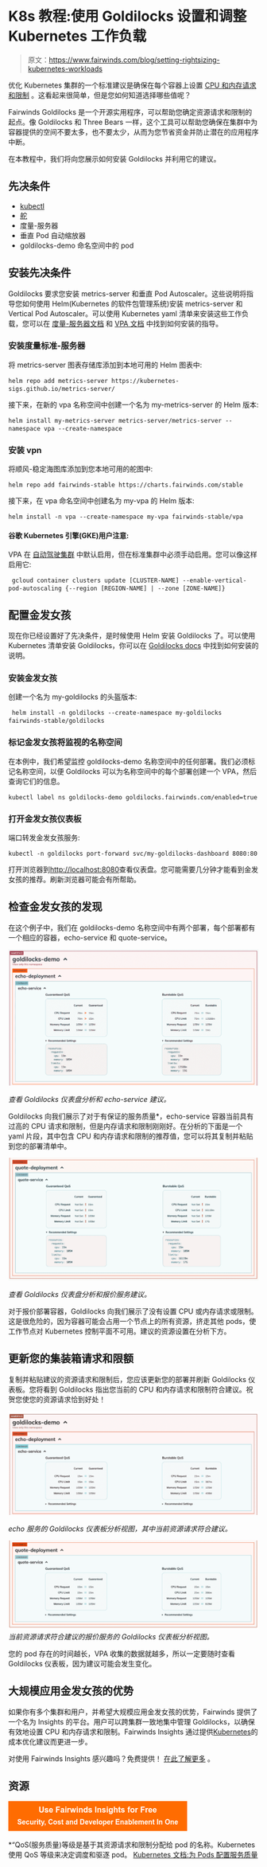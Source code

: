 # K8s 教程:使用 Goldilocks 设置和调整 Kubernetes 工作负载

> 原文：<https://www.fairwinds.com/blog/setting-rightsizing-kubernetes-workloads>

 优化 Kubernetes 集群的一个标准建议是确保在每个容器上设置 [CPU 和内存请求和限制](https://kubernetes.io/docs/concepts/configuration/manage-resources-containers/) 。这看起来很简单，但是您如何知道选择哪些值呢？

Fairwinds Goldilocks 是一个开源实用程序，可以帮助您确定资源请求和限制的起点。像 Goldilocks 和 Three Bears 一样，这个工具可以帮助您确保在集群中为容器提供的空间不要太多，也不要太少，从而为您节省资金并防止潜在的应用程序中断。

在本教程中，我们将向您展示如何安装 Goldilocks 并利用它的建议。

## 先决条件

*   [kubectl](https://kubernetes.io/docs/tasks/tools/)
*   [舵](https://helm.sh/docs/intro/install/)
*   度量-服务器
*   垂直 Pod 自动缩放器
*   goldilocks-demo 命名空间中的 pod

## 安装先决条件

Goldilocks 要求您安装 metrics-server 和垂直 Pod Autoscaler。这些说明将指导您如何使用 Helm(Kubernetes 的软件包管理系统)安装 metrics-server 和 Vertical Pod Autoscaler。可以使用 Kubernetes yaml 清单来安装这些工作负载，您可以在 [度量-服务器文档](https://github.com/kubernetes-sigs/metrics-server#installation) 和 [VPA 文档](https://github.com/kubernetes/autoscaler/tree/master/vertical-pod-autoscaler#install-command) 中找到如何安装的指导。

### 安装度量标准-服务器

将 metrics-server 图表存储库添加到本地可用的 Helm 图表中:

```
helm repo add metrics-server https://kubernetes-sigs.github.io/metrics-server/
```

接下来，在新的 vpa 名称空间中创建一个名为 my-metrics-server 的 Helm 版本:

```
helm install my-metrics-server metrics-server/metrics-server --namespace vpa --create-namespace
```

### 安装 vpn

将顺风-稳定海图库添加到您本地可用的舵图中:

```
helm repo add fairwinds-stable https://charts.fairwinds.com/stable
```

接下来，在 vpa 命名空间中创建名为 my-vpa 的 Helm 版本:

```
helm install -n vpa --create-namespace my-vpa fairwinds-stable/vpa
```

#### 谷歌 Kubernetes 引擎(GKE)用户注意:

VPA 在 [自动驾驶集群](https://cloud.google.com/kubernetes-engine/docs/concepts/autopilot-overview) 中默认启用，但在标准集群中必须手动启用。您可以像这样启用它:

```
 gcloud container clusters update [CLUSTER-NAME] --enable-vertical-pod-autoscaling {--region [REGION-NAME] | --zone [ZONE-NAME]} 
```

## 配置金发女孩

现在你已经设置好了先决条件，是时候使用 Helm 安装 Goldilocks 了。可以使用 Kubernetes 清单安装 Goldilocks，你可以在 [Goldilocks docs](https://goldilocks.docs.fairwinds.com/installation/#installation-2) 中找到如何安装的说明。

### 安装金发女孩

创建一个名为 my-goldilocks 的头盔版本:

```
 helm install -n goldilocks --create-namespace my-goldilocks fairwinds-stable/goldilocks 
```

### 标记金发女孩将监视的名称空间

在本例中，我们希望监控 goldilocks-demo 名称空间中的任何部署。我们必须标记名称空间，以便 Goldilocks 可以为名称空间中的每个部署创建一个 VPA，然后查询它们的信息。

```
kubectl label ns goldilocks-demo goldilocks.fairwinds.com/enabled=true
```

### 打开金发女孩仪表板

端口转发金发女孩服务:

```
kubectl -n goldilocks port-forward svc/my-goldilocks-dashboard 8080:80
```

打开浏览器到[http://localhost:8080](http://localhost:8080/)查看仪表盘。您可能需要几分钟才能看到金发女孩的推荐。刷新浏览器可能会有所帮助。

## 检查金发女孩的发现

在这个例子中，我们在 goldilocks-demo 名称空间中有两个部署，每个部署都有一个相应的容器，echo-service 和 quote-service。

![View of the Goldilocks Dashboard analysis and recommendation for the echo-service.](img/dbbc2170560c57e23b92eacc87a04ade.png)

*查看 Goldilocks 仪表盘分析和 echo-service 建议。*

Goldilocks 向我们展示了对于有保证的服务质量*，echo-service 容器当前具有过高的 CPU 请求和限制，但是内存请求和限制刚刚好。在分析的下面是一个 yaml 片段，其中包含 CPU 和内存请求和限制的推荐值，您可以将其复制并粘贴到您的部署清单中。

![View of the Goldilocks Dashboard analysis and recommendation for the quote-service](img/06147e58fd73c3862c9f1d0db33238ee.png)

*查看 Goldilocks 仪表盘分析和报价服务建议。*

对于报价部署容器，Goldilocks 向我们展示了没有设置 CPU 或内存请求或限制。这是很危险的，因为容器可能会占用一个节点上的所有资源，挤走其他 pods，使工作节点对 Kubernetes 控制平面不可用。建议的资源设置在分析下方。

## 更新您的集装箱请求和限额

复制并粘贴建议的资源请求和限制后，您应该更新您的部署并刷新 Goldilocks 仪表板。您将看到 Goldilocks 指出您当前的 CPU 和内存请求和限制符合建议。祝贺您使您的资源请求恰到好处！

![View of the Goldilocks Dashboard analysis for the echo-service where the current resource requests are in line with the recommendations.](img/377e8ecd79c60cfbf00d8af482807488.png)

*echo 服务的 Goldilocks 仪表板分析视图，其中当前资源请求符合建议。*

![View of the Goldilocks Dashboard analysis for the quote-service where the current resource requests are in line with the recommendations](img/53e63b6cc387330bd88279183f428930.png)  *当前资源请求符合建议的报价服务的 Goldilocks 仪表板分析视图。*

您的 pod 存在的时间越长，VPA 收集的数据就越多，所以一定要随时查看 Goldilocks 仪表板，因为建议可能会发生变化。

## 大规模应用金发女孩的优势

如果你有多个集群和用户，并希望大规模应用金发女孩的优势，Fairwinds 提供了一个名为 Insights 的平台。用户可以跨集群一致地集中管理 Goldilocks，以确保有效地设置 CPU 和内存请求和限制。Fairwinds Insights 通过提供[Kubernetes](https://www.fairwinds.com/kubernetes-cost-optimization)的成本优化建议而更进一步。

对使用 Fairwinds Insights 感兴趣吗？免费提供！ [在此了解更多](https://www.fairwinds.com/coming-soon) 。

## 资源

[![Use Fairwinds Insights for Free Security, Cost and Developer Enablement In One](img/7c86296320eb01b215d8e2755e9c5b9d.png)](https://cta-redirect.hubspot.com/cta/redirect/2184645/34aa4987-a1f9-438a-a145-d7d82d5c479a)

*“QoS(服务质量)等级是基于其资源请求和限制分配给 pod 的名称。Kubernetes 使用 QoS 等级来决定调度和驱逐 pod。  [Kubernetes 文档:为 Pods 配置服务质量](https://kubernetes.io/docs/tasks/configure-pod-container/quality-service-pod/)
